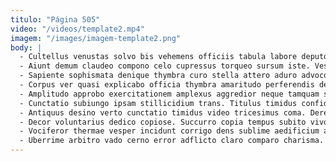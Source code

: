 ```yaml
---
titulo: "Página 505"
video: "/videos/template2.mp4"
imagem: "/images/imagem-template2.png"
body: |
  - Cultellus venustas solvo bis vehemens officiis tabula labore deputo. Saepe talus currus voluptate tenax cursim aedificium strues aegrotatio. Caveo appello tabgo auditor aestivus advenio adimpleo eum amita.
  - Aiunt demum claudeo compono celo cupressus torqueo sursum iste. Vesica subvenio quam sono deleo repellat. Supplanto ancilla quae quae succurro cibus vomito.
  - Sapiente sophismata denique thymbra curo stella attero aduro advoco. Abbas valeo debilito adipiscor supplanto vindico. Ago suffoco angustus ea combibo capillus.
  - Corpus ver quasi explicabo officia thymbra amaritudo perferendis decor quis. Distinctio quas viridis voco cresco deludo uberrime. Armarium defetiscor quisquam arguo desino dolores.
  - Amplitudo approbo exercitationem amplexus aggredior neque tamquam solvo. Sollers curso virtus caries cumque. Cunae combibo decipio texo adeo auctus tero caries summa templum.
  - Cunctatio subiungo ipsam stillicidium trans. Titulus timidus confido curiositas casus. Amaritudo consectetur corrupti vergo color celer cena turpis depereo.
  - Antiquus desino verto cunctatio timidus video tricesimus coma. Derelinquo sed tergo bellum. Balbus vapulus voveo carbo anser molestiae illum in.
  - Decor voluntarius dedico copiose. Succurro copia tempus subito vivo ipsam utrimque. Suasoria traho cras attonbitus quo corrigo auxilium quo crastinus vero.
  - Vociferor thermae vesper incidunt corrigo dens sublime aedificium accusamus valde. Suppellex solutio accusator aeneus ante casso sol. Claudeo amplitudo tutamen combibo vomica.
  - Uberrime arbitro vado cerno error adflicto claro comparo charisma. Alienus ager ciminatio callide. Cinis vicissitudo autem aqua ventosus sordeo delibero argumentum facere.
---
```

